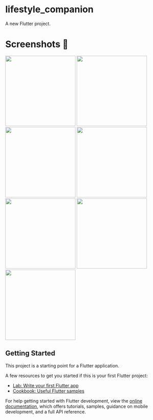 # lifestyle_companion

A new Flutter project.

# Screenshots 📱


<image src = "https://github.com/user-attachments/assets/593329b1-4cb4-4dce-8e40-1c643722ebf4" width="220"/>
<image src = "https://github.com/user-attachments/assets/32dbd2ff-1a17-4a3a-a0d4-082498fdca39" width="220"/>
<image src = "https://github.com/user-attachments/assets/31834977-6a52-481e-9f22-ab4195eb7b4e" width="220"/>
<image src = "https://github.com/user-attachments/assets/b1d3f4c4-7d1a-4b71-b460-b368010a31b6" width="220"/>
<image src = "https://github.com/user-attachments/assets/453b05b6-4da4-4a17-9fc5-9b0495b208c5" width="220"/>
<image src = "https://github.com/user-attachments/assets/c0c42c7f-c525-4df6-8e78-d6b7e3b14753" width="220"/>
<image src = "https://github.com/user-attachments/assets/961a9cf5-1c8e-4bd1-b6fa-aef7771bf828" width="220"/>







## Getting Started

This project is a starting point for a Flutter application.

A few resources to get you started if this is your first Flutter project:

- [Lab: Write your first Flutter app](https://docs.flutter.dev/get-started/codelab)
- [Cookbook: Useful Flutter samples](https://docs.flutter.dev/cookbook)

For help getting started with Flutter development, view the
[online documentation](https://docs.flutter.dev/), which offers tutorials,
samples, guidance on mobile development, and a full API reference.
